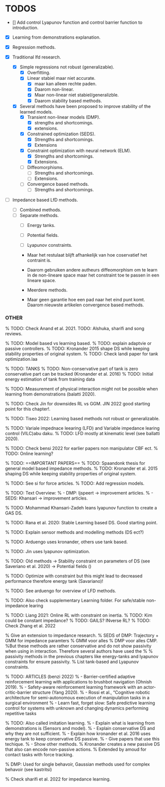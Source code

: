 # TODOS

- [] Add control Lyapunov function and control barrier function to introduction.

-   [x] Learning from demonstrations explanation.

-   [x] Regression methods.

-   [x] Traditional lfd research.
    -   [x] Simple regressions not robust (generalizable).
        -   [x] Overfitting.
        -   [x] Linear stabiel maar niet accurate. 
            -   [x] maar kan alleen rechte paden.
            -   [x] Daarom non-linear.
            -   [x] Maar non-linear niet stabiel/generalizble.
            -   [x] Daarom stability based methods.
    -   [x] Several methods have been proposed to improve stability of the learned models.
        -   [x] Transient non-linear models (DMP).
            -   [x] strengths and shortcomings.
            -   [x] extensions.
        -   [x] Constrained optimization (SEDS).
            -   [x] Strengths and shortcomings.
            -   [x] Extensions
        -   [x] Constraint optimization with neural network (ELM).
            -   [x] Strengths and shortcomings.
            -   [x] Extensions.
        -   [ ] Diffeomorphisms.
            -   [ ] Strengths and shortcomings.
            -   [ ] Extensions.
        -   [ ] Convergence based methods.
            -   [ ] Strengths and shortcomings.

-   [ ] Impedance based LfD methods.
    -   [ ] Combined methods.
    -   [ ] Separate methods.
        -   [ ] Energy tanks.
        -   [ ] Potential fields.
        -   [ ] Lyapunov constraints.


        - Maar het restulaat blijft afhankelijk van hoe coservatief het contraint is.
        
        - Daarom gebruiken andere autheurs diffeomorphism om te learn in de non-lineare space maar het constraint toe te passen in een lineare space.
        - Meerdere methods.
        
        - Maar geen garantie hoe een pad naar het eind punt komt. Daarom nieuwste artikelen convergence based methods.

### OTHER

% TODO: Check Anand et al. 2021.
 TODO: Alshuka, sharifi and song reviews.

% TODO: Model based vs learning based.
% TODO: explain adaptvie or passive controllers.
% TODO: Kronander 2015 shape DS while keeping stability properties of original system.
% TODO: Check landi paper for tank optimization.laa

% TODO: TANKS
% TODO: Non-conservative part of tank is zero conservative part can be tracked (Kronander et al. 2016)
% TODO: Initial energy estimation of tank from training data

% TODO: Measurement of physical interaction might not be possible when learning from demonstrations (balatti 2020).

% TODO: Check Jin for downsides RL vs GGM. JIN 2022 good starting point for this chapter!.

% TODO: Tiseo 2022: Learning based methods not robust or generalizable.

% TODO: Variale impednace leearing (LFD) and Variable impedance learing control (VILC)abu daku.
% TODO: LFD mostly at kinematic level (see ballatti 2020).

% TODO: Check bensi 2022 for earlier papers non manipulator CBF ect.
% TODO: Online learning?

% TODO: ==IMPORTANT PAPERS==
% TODO: Spaandonk thesis for general model based impedance methods.
% TODO: Kronander et al. 2015 shaping DS while keeping stability properties of original system.

% TODO: See si for force articles.
% TODO: Add regression models.

% TODO: Text Overview:
% - DMP: Ijspeert -> improvement articles.
% - SEDS: Khansari -> improvement articles.

% TODO: Mohammad Khansari-Zadeh leans lyapunov function to create a GAS DS.

% TODO: Rana et al. 2020: Stable Learning based DS. Good starting point.

% TODO: Explain sensor methods and modelling methods (DS ect?)

% TODO: Arduengo uses kronander, others use tank based.

% TODO: Jin uses lyapunov optimization.

% TODO: Old methods -> Stability constraint on parameters of DS (see Saveriano et al. 2020) -> Potential fields ()

% TODO: Optimize with constraint but this might lead to decreased performance therefore energy tank (Savariano)!

% TODO: See arduengo for overview of LFD methods.

% TODO: Also check supplementary Learning folder. For safe/stable non-impedance learing

% TODO: Liang 2021: Online RL with constraint on inertia.
% TODO: Kim could be constant impedance?
% TODO: GAILS? INverse RL?
% TODO: Check Zhang et al. 2022

% Give an extension to impedance research.
% SEDS of DMP: Trajectory + GMM for impedance paramters
% GMM voor alles
% DMP voor alles CMP.
%But these methods are rather conservative and do not show passivity when using in interaction. Therefore several authors have used the % % passivity methods in the previous chapters like energy-tanks and lyapunov constraints for ensure passivity.
% List tank-based and Lyapunov constraints.

% TODO: ARTICLES (benzi 2022)
% - Barrier-certified adaptive reinforcement learning with applications to brushbot navigation (Ohnish 2019).
% - Safety-aware reinforcement learning framework with an actor-critic-barrier structure (Yang 2020).
% - Rossi et al., “Cognitive robotic architecture for semi-autonomous execution of manipulation tasks in a surgical environment
% - Learn fast, forget slow: Safe predictive learning control for systems with unknown and changing dynamics performing repetitive tasks

% TODO: Also called imitation learning.
% - Explain what is learning from demonstrations is (Sensors and model).
% - Explain conservative DS and why they are not sufficient.
% - Explain how kronander et al. 2016 uses energy tank to keep conservative DS passive.
% - Give papers that use this techique.
% - Show other methods.
%    Kronander creates a new passive DS that also can encode non-passive actions.
%    Extended by amoud for contact tasks with force tracking.

% DMP: Used for single behavoir, Gaussian methods used for complex behavoir (see kastritsi)

% Check sharifi et al. 2022 for impedance learning.
